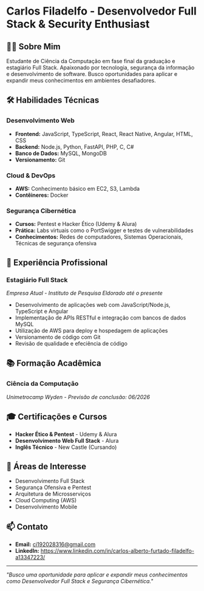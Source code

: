 # Carlos Filadelfo - Desenvolvedor Full Stack & Security Enthusiast

## 👨‍💻 Sobre Mim

Estudante de Ciência da Computação em fase final da graduação e estagiário Full Stack. Apaixonado por tecnologia, segurança da informação e desenvolvimento de software. Busco oportunidades para aplicar e expandir meus conhecimentos em ambientes desafiadores.

## 🛠 Habilidades Técnicas

### **Desenvolvimento Web**
- **Frontend:** JavaScript, TypeScript, React, React Native, Angular, HTML, CSS
- **Backend:** Node.js, Python, FastAPI, PHP, C, C#
- **Banco de Dados:** MySQL, MongoDB
- **Versionamento:** Git

### **Cloud & DevOps**
- **AWS:** Conhecimento básico em EC2, S3, Lambda
- **Contêineres:** Docker

### **Segurança Cibernética**
- **Cursos:** Pentest e Hacker Ético (Udemy & Alura)
- **Prática:** Labs virtuais como o PortSwigger e testes de vulnerabilidades
- **Conhecimentos:** Redes de computadores, Sistemas Operacionais, Técnicas de segurança ofensiva

## 💼 Experiência Profissional

### **Estagiário Full Stack**
*Empresa Atual - Instituto de Pesquisa Eldorado até o presente*
- Desenvolvimento de aplicações web com JavaScript/Node.js, TypeScript e Angular
- Implementação de APIs RESTful e integração com bancos de dados MySQL
- Utilização de AWS para deploy e hospedagem de aplicações
- Versionamento de código com Git
- Revisão de qualidade e efeciência de código

## 📚 Formação Acadêmica

### **Ciência da Computação**
*Unimetrocamp Wyden - Previsão de conclusão: 06/2026*

## 🎓 Certificações e Cursos

- **Hacker Ético & Pentest** - Udemy & Alura
- **Desenvolvimento Web Full Stack** - Alura
- **Inglês Técnico** - New Castle (Cursando)

## 🔬 Áreas de Interesse

- Desenvolvimento Full Stack
- Segurança Ofensiva e Pentest
- Arquitetura de Microsserviços
- Cloud Computing (AWS)
- Desenvolvimento Mobile

## 📫 Contato

- **Email:** ci192028316@gmail.com
- **LinkedIn:** https://www.linkedin.com/in/carlos-alberto-furtado-filadelfo-a13347223/

---

*"Busco uma oportunidade para aplicar e expandir meus conhecimentos como Desenvolvedor Full Stack e Segurança Cibernética."*
